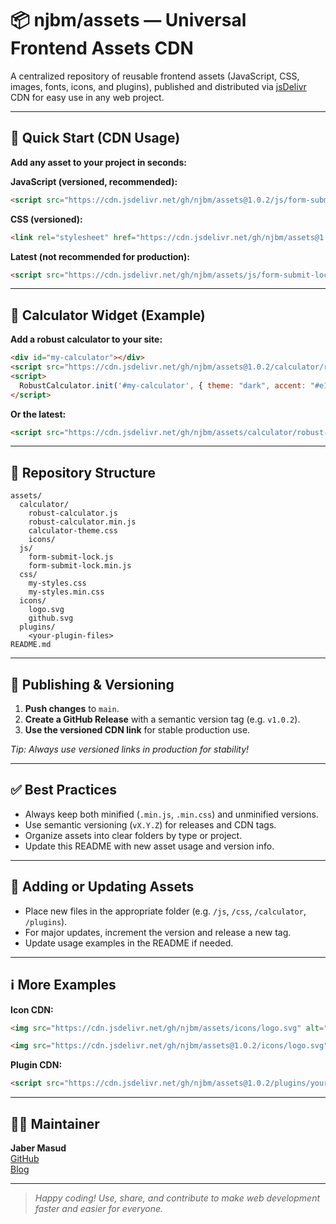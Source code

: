 # 📦 njbm/assets — Universal Frontend Assets CDN

A centralized repository of reusable frontend assets (JavaScript, CSS, images, fonts, icons, and plugins), published and distributed via [jsDelivr](https://www.jsdelivr.com/) CDN for easy use in any web project.

---

## 🚀 Quick Start (CDN Usage)

**Add any asset to your project in seconds:**

**JavaScript (versioned, recommended):**
```html
<script src="https://cdn.jsdelivr.net/gh/njbm/assets@1.0.2/js/form-submit-lock.min.js"></script>
```

**CSS (versioned):**
```html
<link rel="stylesheet" href="https://cdn.jsdelivr.net/gh/njbm/assets@1.0.2/css/my-styles.min.css">
```

**Latest (not recommended for production):**
```html
<script src="https://cdn.jsdelivr.net/gh/njbm/assets/js/form-submit-lock.min.js"></script>
```

---

## 🧮 Calculator Widget (Example)

**Add a robust calculator to your site:**
```html
<div id="my-calculator"></div>
<script src="https://cdn.jsdelivr.net/gh/njbm/assets@1.0.2/calculator/robust-calculator.js"></script>
<script>
  RobustCalculator.init('#my-calculator', { theme: "dark", accent: "#e17055" });
</script>
```

**Or the latest:**
```html
<script src="https://cdn.jsdelivr.net/gh/njbm/assets/calculator/robust-calculator.js"></script>
```

---

## 📂 Repository Structure

```
assets/
  calculator/
    robust-calculator.js
    robust-calculator.min.js
    calculator-theme.css
    icons/
  js/
    form-submit-lock.js
    form-submit-lock.min.js
  css/
    my-styles.css
    my-styles.min.css
  icons/
    logo.svg
    github.svg
  plugins/
    <your-plugin-files>
README.md
```

---

## 🔖 Publishing & Versioning

1. **Push changes** to `main`.
2. **Create a GitHub Release** with a semantic version tag (e.g. `v1.0.2`).
3. **Use the versioned CDN link** for stable production use.

*Tip: Always use versioned links in production for stability!*

---

## ✅ Best Practices

- Always keep both minified (`.min.js`, `.min.css`) and unminified versions.
- Use semantic versioning (`vX.Y.Z`) for releases and CDN tags.
- Organize assets into clear folders by type or project.
- Update this README with new asset usage and version info.

---

## 📝 Adding or Updating Assets

- Place new files in the appropriate folder (e.g. `/js`, `/css`, `/calculator`, `/plugins`).
- For major updates, increment the version and release a new tag.
- Update usage examples in the README if needed.

---

## ℹ️ More Examples

**Icon CDN:**
```html
<img src="https://cdn.jsdelivr.net/gh/njbm/assets/icons/logo.svg" alt="Logo">

<img src="https://cdn.jsdelivr.net/gh/njbm/assets@1.0.2/icons/logo.svg" alt="Logo">
```

**Plugin CDN:**
```html
<script src="https://cdn.jsdelivr.net/gh/njbm/assets@1.0.2/plugins/your-plugin.min.js"></script>
```

---

## 👨‍💻 Maintainer

**Jaber Masud**  
[GitHub](https://github.com/njbm)  
[Blog](https://jaber.netlify.app)

---

> _Happy coding! Use, share, and contribute to make web development faster and easier for everyone._